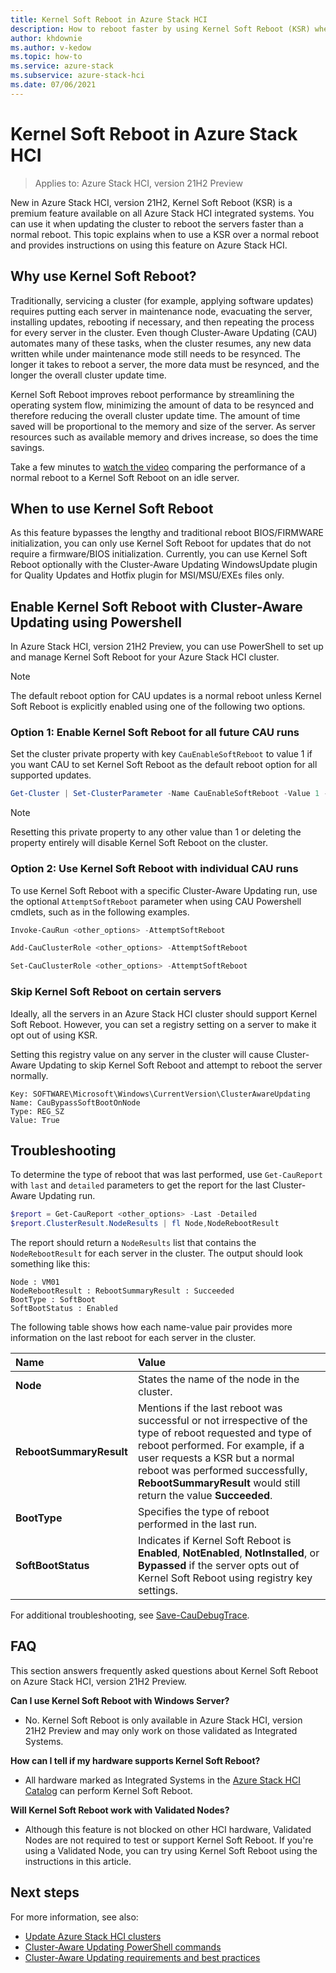 ```yaml
---
title: Kernel Soft Reboot in Azure Stack HCI
description: How to reboot faster by using Kernel Soft Reboot (KSR) when updating or servicing Azure Stack HCI clusters.
author: khdownie
ms.author: v-kedow
ms.topic: how-to
ms.service: azure-stack
ms.subservice: azure-stack-hci
ms.date: 07/06/2021
---
```


# Kernel Soft Reboot in Azure Stack HCI

> Applies to: Azure Stack HCI, version 21H2 Preview

New in Azure Stack HCI, version 21H2, Kernel Soft Reboot (KSR) is a premium feature available on all Azure Stack HCI integrated systems. You can use it when updating the cluster to reboot the servers faster than a normal reboot. This topic explains when to use a KSR over a normal reboot and provides instructions on using this feature on Azure Stack HCI.

## Why use Kernel Soft Reboot?

Traditionally, servicing a cluster (for example, applying software updates) requires putting each server in maintenance node, evacuating the server, installing updates, rebooting if necessary, and then repeating the process for every server in the cluster. Even though Cluster-Aware Updating (CAU) automates many of these tasks, when the cluster resumes, any new data written while under maintenance mode still needs to be resynced. The longer it takes to reboot a server, the more data must be resynced, and the longer the overall cluster update time.

Kernel Soft Reboot improves reboot performance by streamlining the operating system flow, minimizing the amount of data to be resynced and therefore reducing the overall cluster update time. The amount of time saved will be proportional to the memory and size of the server. As server resources such as available memory and drives increase, so does the time savings.

Take a few minutes to [watch the video](https://www.youtube.com/watch?v=tdfF2iBCIaE) comparing the performance of a normal reboot to a Kernel Soft Reboot on an idle server.

## When to use Kernel Soft Reboot

As this feature bypasses the lengthy and traditional reboot BIOS/FIRMWARE initialization, you can only use Kernel Soft Reboot for updates that do not require a firmware/BIOS initialization. Currently, you can use Kernel Soft Reboot optionally with the Cluster-Aware Updating WindowsUpdate plugin for Quality Updates and Hotfix plugin for MSI/MSU/EXEs files only.

## Enable Kernel Soft Reboot with Cluster-Aware Updating using Powershell

In Azure Stack HCI, version 21H2 Preview, you can use PowerShell to set up and manage Kernel Soft Reboot for your Azure Stack HCI cluster.

>[!NOTE]
>The default reboot option for CAU updates is a normal reboot unless Kernel Soft Reboot is explicitly enabled using one of the following two options.

### Option 1: Enable Kernel Soft Reboot for all future CAU runs

Set the cluster private property with key `CauEnableSoftReboot` to value 1 if you want CAU to set Kernel Soft Reboot as the default reboot option for all supported updates.

```PowerShell
Get-Cluster | Set-ClusterParameter -Name CauEnableSoftReboot -Value 1 -Create 
```

>[!NOTE]
>Resetting this private property to any other value than 1 or deleting the property entirely will disable Kernel Soft Reboot on the cluster.

### Option 2: Use Kernel Soft Reboot with individual CAU runs

To use Kernel Soft Reboot with a specific Cluster-Aware Updating run, use the optional `AttemptSoftReboot` parameter when using CAU Powershell cmdlets, such as in the following examples.

```PowerShell
Invoke-CauRun <other_options> -AttemptSoftReboot
```

```PowerShell
Add-CauClusterRole <other_options> -AttemptSoftReboot
```

```PowerShell
Set-CauClusterRole <other_options> -AttemptSoftReboot
```

### Skip Kernel Soft Reboot on certain servers

Ideally, all the servers in an Azure Stack HCI cluster should support Kernel Soft Reboot. However, you can set a registry setting on a server to make it opt out of using KSR.

Setting this registry value on any server in the cluster will cause Cluster-Aware Updating to skip Kernel Soft Reboot and attempt to reboot the server normally.

```
Key: SOFTWARE\Microsoft\Windows\CurrentVersion\ClusterAwareUpdating
Name: CauBypassSoftBootOnNode
Type: REG_SZ
Value: True
```

## Troubleshooting

To determine the type of reboot that was last performed, use `Get-CauReport` with `last` and `detailed` parameters to get the report for the last Cluster-Aware Updating run.

```PowerShell
$report = Get-CauReport <other_options> -Last -Detailed
$report.ClusterResult.NodeResults | fl Node,NodeRebootResult
```

The report should return a `NodeResults` list that contains the `NodeRebootResult` for each server in the cluster. The output should look something like this:

```
Node : VM01
NodeRebootResult : RebootSummaryResult : Succeeded
BootType : SoftBoot
SoftBootStatus : Enabled
```

The following table shows how each name-value pair provides more information on the last reboot for each server in the cluster.

| **Name** | **Value** |
|:----------------------|:---------------------|
| **Node** | States the name of the node in  the cluster. |
| **RebootSummaryResult** | Mentions if the last reboot was successful or not irrespective of the type of reboot requested and type of reboot performed. For example, if a user requests a KSR but a normal reboot was performed successfully, **RebootSummaryResult** would still return the value **Succeeded**. |
| **BootType** | Specifies the type of reboot performed in the last run. |
| **SoftBootStatus** | Indicates if Kernel Soft Reboot is **Enabled**, **NotEnabled**, **NotInstalled**, or **Bypassed** if the server opts out of Kernel Soft Reboot using registry key settings. |

For additional troubleshooting, see [Save-CauDebugTrace](/powershell/module/clusterawareupdating/save-caudebugtrace?view=windowsserver2019-ps).

## FAQ

This section answers frequently asked questions about Kernel Soft Reboot on Azure Stack HCI, version 21H2 Preview.

**Can I use Kernel Soft Reboot with Windows Server?**

- No. Kernel Soft Reboot is only available in Azure Stack HCI, version 21H2 Preview and may only work on those validated as Integrated Systems.

**How can I tell if my hardware supports Kernel Soft Reboot?**

- All hardware marked as Integrated Systems in the [Azure Stack HCI Catalog](https://hcicatalog.azurewebsites.net) can perform Kernel Soft Reboot.

**Will Kernel Soft Reboot work with Validated Nodes?**

- Although this feature is not blocked on other HCI hardware, Validated Nodes are not required to test or support Kernel Soft Reboot. If you're using a Validated Node, you can try using Kernel Soft Reboot using the instructions in this article.

## Next steps

For more information, see also:

- [Update Azure Stack HCI clusters](update-cluster.md)
- [Cluster-Aware Updating PowerShell commands](/powershell/module/clusterawareupdating/?view=windowsserver2019-ps)
- [Cluster-Aware Updating requirements and best practices](/windows-server/failover-clustering/cluster-aware-updating-requirements)